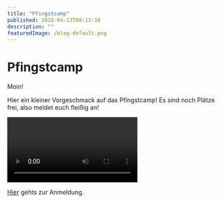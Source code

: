 ```yaml
---
title: "Pfingstcamp"
published: 2018-04-13T09:13:10
description: ""
featuredImage: /blog-default.png
---
```


# Pfingstcamp

Moin!

Hier ein kleiner Vorgeschmack auf das Pfingstcamp! Es sind noch Plätze frei, also meldet euch fleißig an!

<video preload="metadata" controls="controls"><source type="video/mp4" src="/old/Pfingstcamp-Trailer.mp4"><a href="/old/Pfingstcamp-Trailer.mp4">https://www.ec-nordbund.de/wp-content/uploads/Pfingstcamp-Trailer.mp4</a></video>

<a href="/veranstaltung/34/pfingstcamp/">Hier</a> gehts zur Anmeldung.
